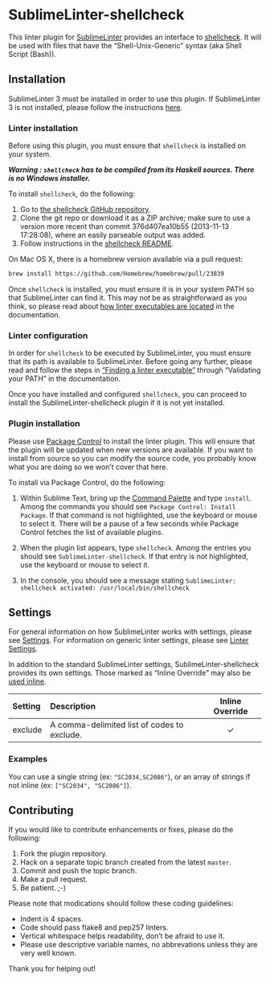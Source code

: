 SublimeLinter-shellcheck
=========================

This linter plugin for [SublimeLinter][docs] provides an interface to [shellcheck](http://www.shellcheck.net/about.html). It will be used with files that have the “Shell-Unix-Generic” syntax (aka Shell Script (Bash)).

## Installation
SublimeLinter 3 must be installed in order to use this plugin. If SublimeLinter 3 is not installed, please follow the instructions [here][installation].

### Linter installation
Before using this plugin, you must ensure that `shellcheck` is installed on your system.

***Warning : `shellcheck` has to be compiled from its Haskell sources. There is no Windows installer.***

To install `shellcheck`, do the following:

1. Go to [the shellcheck GitHub repository](https://github.com/koalaman/shellcheck).
1. Clone the git repo or download it as a ZIP archive; make sure to use a version more recent than commit 376d407ea10b55 (2013-11-13 17:28:08), where an easily parseable output was added.
1. Follow instructions in the [shellcheck README](https://github.com/koalaman/shellcheck).

On Mac OS X, there is a homebrew version available via a pull request:

```bash
brew install https://github.com/Homebrew/homebrew/pull/23839
```

Once `shellcheck` is installed, you must ensure it is in your system PATH so that SublimeLinter can find it. This may not be as straightforward as you think, so please read about [how linter executables are located][locating-executables] in the documentation.

### Linter configuration
In order for `shellcheck` to be executed by SublimeLinter, you must ensure that its path is available to SublimeLinter. Before going any further, please read and follow the steps in [“Finding a linter executable”](http://sublimelinter.readthedocs.org/en/latest/troubleshooting.html#finding-a-linter-executable) through “Validating your PATH” in the documentation.

Once you have installed and configured `shellcheck`, you can proceed to install the SublimeLinter-shellcheck plugin if it is not yet installed.

### Plugin installation
Please use [Package Control][pc] to install the linter plugin. This will ensure that the plugin will be updated when new versions are available. If you want to install from source so you can modify the source code, you probably know what you are doing so we won’t cover that here.

To install via Package Control, do the following:

1. Within Sublime Text, bring up the [Command Palette][cmd] and type `install`. Among the commands you should see `Package Control: Install Package`. If that command is not highlighted, use the keyboard or mouse to select it. There will be a pause of a few seconds while Package Control fetches the list of available plugins.

1. When the plugin list appears, type `shellcheck`. Among the entries you should see `SublimeLinter-shellcheck`. If that entry is not highlighted, use the keyboard or mouse to select it.

2. In the console, you should see a message stating `SublimeLinter: shellcheck activated: /usr/local/bin/shellcheck`

## Settings
For general information on how SublimeLinter works with settings, please see [Settings][settings]. For information on generic linter settings, please see [Linter Settings][linter-settings].

In addition to the standard SublimeLinter settings, SublimeLinter-shellcheck provides its own settings. Those marked as “Inline Override” may also be [used inline][inline-settings].

|Setting|Description|Inline Override|
|:------|:----------|:-------------:|
|exclude|A comma-delimited list of codes to exclude.|&#10003;|

### Examples

You can use a single string (ex: ``"SC2034,SC2086"``), or an array of strings if not inline (ex: ``["SC2034", "SC2086"]``).

## Contributing
If you would like to contribute enhancements or fixes, please do the following:

1. Fork the plugin repository.
1. Hack on a separate topic branch created from the latest `master`.
1. Commit and push the topic branch.
1. Make a pull request.
1. Be patient.  ;-)

Please note that modications should follow these coding guidelines:

- Indent is 4 spaces.
- Code should pass flake8 and pep257 linters.
- Vertical whitespace helps readability, don’t be afraid to use it.
- Please use descriptive variable names, no abbrevations unless they are very well known.

Thank you for helping out!

[docs]: http://sublimelinter.readthedocs.org
[installation]: http://sublimelinter.readthedocs.org/en/latest/installation.html
[locating-executables]: http://sublimelinter.readthedocs.org/en/latest/usage.html#how-linter-executables-are-located
[pc]: https://sublime.wbond.net/installation
[cmd]: http://docs.sublimetext.info/en/sublime-text-3/extensibility/command_palette.html
[settings]: http://sublimelinter.readthedocs.org/en/latest/settings.html
[linter-settings]: http://sublimelinter.readthedocs.org/en/latest/linter_settings.html
[inline-settings]: http://sublimelinter.readthedocs.org/en/latest/settings.html#inline-settings
